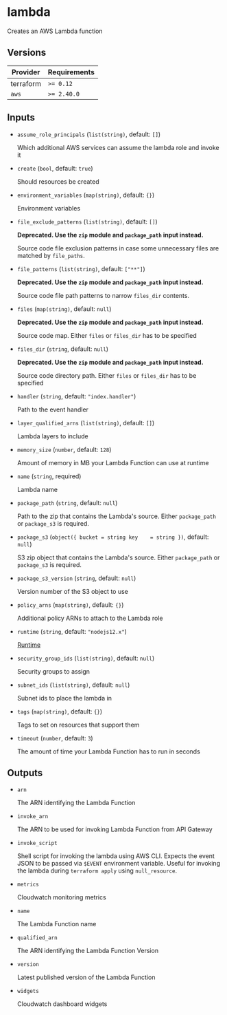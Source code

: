 # lambda

Creates an AWS Lambda function

<!-- bin/docs -->

## Versions

| Provider | Requirements |
|-|-|
| terraform | `>= 0.12` |
| `aws` | `>= 2.40.0` |

## Inputs

* `assume_role_principals` (`list(string)`, default: `[]`)

    Which additional AWS services can assume the lambda role and invoke it

* `create` (`bool`, default: `true`)

    Should resources be created

* `environment_variables` (`map(string)`, default: `{}`)

    Environment variables

* `file_exclude_patterns` (`list(string)`, default: `[]`)

    **Deprecated. Use the `zip` module and `package_path` input instead.**

    Source code file exclusion patterns in case some unnecessary files are matched by `file_paths`.


* `file_patterns` (`list(string)`, default: `["**"]`)

    **Deprecated. Use the `zip` module and `package_path` input instead.**

    Source code file path patterns to narrow `files_dir` contents.


* `files` (`map(string)`, default: `null`)

    **Deprecated. Use the `zip` module and `package_path` input instead.**

    Source code map. Either `files` or `files_dir` has to be specified


* `files_dir` (`string`, default: `null`)

    **Deprecated. Use the `zip` module and `package_path` input instead.**

    Source code directory path. Either `files` or `files_dir` has to be specified


* `handler` (`string`, default: `"index.handler"`)

    Path to the event handler

* `layer_qualified_arns` (`list(string)`, default: `[]`)

    Lambda layers to include

* `memory_size` (`number`, default: `128`)

    Amount of memory in MB your Lambda Function can use at runtime

* `name` (`string`, required)

    Lambda name

* `package_path` (`string`, default: `null`)

    Path to the zip that contains the Lambda's source. Either `package_path` or `package_s3` is required.

* `package_s3` (`object({
    bucket = string
    key    = string
  })`, default: `null`)

    S3 zip object that contains the Lambda's source. Either `package_path` or `package_s3` is required.

* `package_s3_version` (`string`, default: `null`)

    Version number of the S3 object to use

* `policy_arns` (`map(string)`, default: `{}`)

    Additional policy ARNs to attach to the Lambda role

* `runtime` (`string`, default: `"nodejs12.x"`)

    [Runtime](https://docs.aws.amazon.com/lambda/latest/dg/API_CreateFunction.html#SSS-CreateFunction-request-Runtime)

* `security_group_ids` (`list(string)`, default: `null`)

    Security groups to assign

* `subnet_ids` (`list(string)`, default: `null`)

    Subnet ids to place the lambda in

* `tags` (`map(string)`, default: `{}`)

    Tags to set on resources that support them

* `timeout` (`number`, default: `3`)

    The amount of time your Lambda Function has to run in seconds



## Outputs

* `arn`

    The ARN identifying the Lambda Function

* `invoke_arn`

    The ARN to be used for invoking Lambda Function from API Gateway

* `invoke_script`

    Shell script for invoking the lambda using AWS CLI.
    Expects the event JSON to be passed via `$EVENT` environment variable.
    Useful for invoking the lambda during `terraform apply` using `null_resource`.


* `metrics`

    Cloudwatch monitoring metrics

* `name`

    The Lambda Function name

* `qualified_arn`

    The ARN identifying the Lambda Function Version

* `version`

    Latest published version of the Lambda Function

* `widgets`

    Cloudwatch dashboard widgets
